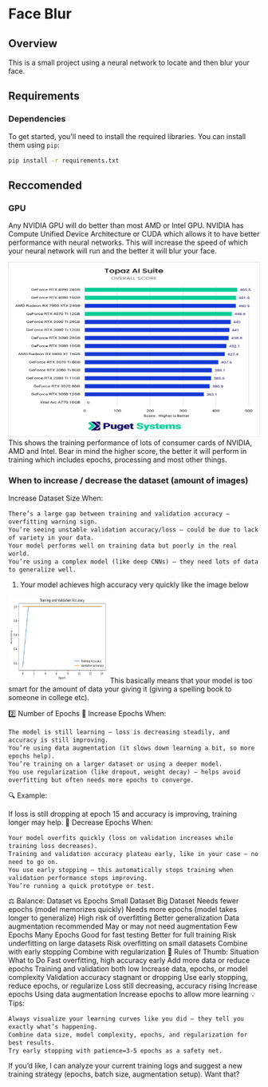 # Face Blur

## Overview

This is a small project using a neural network to locate and then blur your face.

## Requirements



### Dependencies

To get started, you'll need to install the required libraries. You can install them using `pip`:

```bash
pip install -r requirements.txt
```
## Reccomended
### GPU
Any NVIDIA GPU will do better than most AMD or Intel GPU. NVIDIA has Compute Unified Device Architecture or CUDA which allows it to have better performance with neural networks. This will increase the speed of which your neural network will run and the better it will blur your face.
<div>
  <img src="./assets/nvidia_training.png" width="700" height="350">
  
</div>
This shows the training performance of lots of consumer cards of NVIDIA, AMD and Intel. Bear in mind the higher score, the better it will perform in training which includes epochs, processing and most other things.

### When to increase / decrease the dataset (amount of images)
Increase Dataset Size When:

    
    There’s a large gap between training and validation accuracy — overfitting warning sign.
    You’re seeing unstable validation accuracy/loss — could be due to lack of variety in your data.
    Your model performs well on training data but poorly in the real world.
    You’re using a complex model (like deep CNNs) — they need lots of data to generalize well.

1. Your model achieves high accuracy very quickly like the image below
<img src="./assets/high_accuracy.png" width="200" height="175">
This basically means that your model is too smart for the amount of data your giving it (giving a spelling book to someone in college etc).


2️⃣ Number of Epochs
🔼 Increase Epochs When:

    The model is still learning — loss is decreasing steadily, and accuracy is still improving.
    You’re using data augmentation (it slows down learning a bit, so more epochs help).
    You’re training on a larger dataset or using a deeper model.
    You use regularization (like dropout, weight decay) — helps avoid overfitting but often needs more epochs to converge.

🔍 Example:

If loss is still dropping at epoch 15 and accuracy is improving, training longer may help.
🔽 Decrease Epochs When:

    Your model overfits quickly (loss on validation increases while training loss decreases).
    Training and validation accuracy plateau early, like in your case — no need to go on.
    You use early stopping — this automatically stops training when validation performance stops improving.
    You’re running a quick prototype or test.

⚖️ Balance: Dataset vs Epochs
Small Dataset	Big Dataset
Needs fewer epochs (model memorizes quickly)	Needs more epochs (model takes longer to generalize)
High risk of overfitting	Better generalization
Data augmentation recommended	May or may not need augmentation
Few Epochs	Many Epochs
Good for fast testing	Better for full training
Risk underfitting on large datasets	Risk overfitting on small datasets
Combine with early stopping	Combine with regularization
🔑 Rules of Thumb:
Situation	What to Do
Fast overfitting, high accuracy early	Add more data or reduce epochs
Training and validation both low	Increase data, epochs, or model complexity
Validation accuracy stagnant or dropping	Use early stopping, reduce epochs, or regularize
Loss still decreasing, accuracy rising	Increase epochs
Using data augmentation	Increase epochs to allow more learning
💡 Tips:

    Always visualize your learning curves like you did — they tell you exactly what’s happening.
    Combine data size, model complexity, epochs, and regularization for best results.
    Try early stopping with patience=3-5 epochs as a safety net.

If you’d like, I can analyze your current training logs and suggest a new training strategy (epochs, batch size, augmentation setup). Want that?
